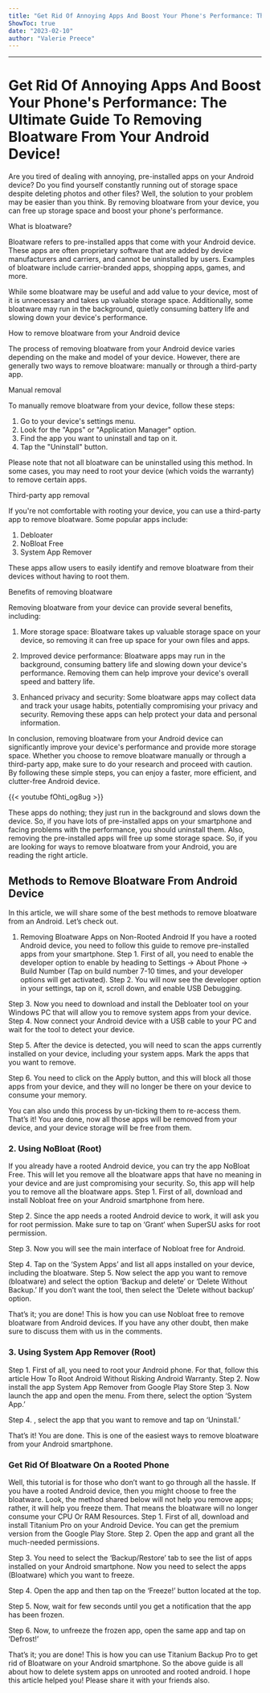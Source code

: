 ```yaml
---
title: "Get Rid Of Annoying Apps And Boost Your Phone's Performance: The Ultimate Guide To Removing Bloatware From Your Android Device!"
ShowToc: true 
date: "2023-02-10"
author: "Valerie Preece"
---
```

*****
# Get Rid Of Annoying Apps And Boost Your Phone's Performance: The Ultimate Guide To Removing Bloatware From Your Android Device!

Are you tired of dealing with annoying, pre-installed apps on your Android device? Do you find yourself constantly running out of storage space despite deleting photos and other files? Well, the solution to your problem may be easier than you think. By removing bloatware from your device, you can free up storage space and boost your phone's performance.

What is bloatware?

Bloatware refers to pre-installed apps that come with your Android device. These apps are often proprietary software that are added by device manufacturers and carriers, and cannot be uninstalled by users. Examples of bloatware include carrier-branded apps, shopping apps, games, and more.

While some bloatware may be useful and add value to your device, most of it is unnecessary and takes up valuable storage space. Additionally, some bloatware may run in the background, quietly consuming battery life and slowing down your device's performance.

How to remove bloatware from your Android device

The process of removing bloatware from your Android device varies depending on the make and model of your device. However, there are generally two ways to remove bloatware: manually or through a third-party app.

Manual removal

To manually remove bloatware from your device, follow these steps:

1. Go to your device's settings menu.
2. Look for the "Apps" or "Application Manager" option.
3. Find the app you want to uninstall and tap on it.
4. Tap the "Uninstall" button.

Please note that not all bloatware can be uninstalled using this method. In some cases, you may need to root your device (which voids the warranty) to remove certain apps.

Third-party app removal

If you're not comfortable with rooting your device, you can use a third-party app to remove bloatware. Some popular apps include:

1. Debloater
2. NoBloat Free
3. System App Remover

These apps allow users to easily identify and remove bloatware from their devices without having to root them.

Benefits of removing bloatware

Removing bloatware from your device can provide several benefits, including:

1. More storage space: Bloatware takes up valuable storage space on your device, so removing it can free up space for your own files and apps.

2. Improved device performance: Bloatware apps may run in the background, consuming battery life and slowing down your device's performance. Removing them can help improve your device's overall speed and battery life.

3. Enhanced privacy and security: Some bloatware apps may collect data and track your usage habits, potentially compromising your privacy and security. Removing these apps can help protect your data and personal information.

In conclusion, removing bloatware from your Android device can significantly improve your device's performance and provide more storage space. Whether you choose to remove bloatware manually or through a third-party app, make sure to do your research and proceed with caution. By following these simple steps, you can enjoy a faster, more efficient, and clutter-free Android device.

{{< youtube fOhti_og8ug >}} 



These apps do nothing; they just run in the background and slows down the device. So, if you have lots of pre-installed apps on your smartphone and facing problems with the performance, you should uninstall them.
Also, removing the pre-installed apps will free up some storage space. So, if you are looking for ways to remove bloatware from your Android, you are reading the right article.

 
## Methods to Remove Bloatware From Android Device


In this article, we will share some of the best methods to remove bloatware from an Android. Let’s check out.
1. Removing Bloatware Apps on Non-Rooted Android
If you have a rooted Android device, you need to follow this guide to remove pre-installed apps from your smartphone.
Step 1. First of all, you need to enable the developer option to enable by heading to Settings -> About Phone -> Build Number (Tap on build number 7-10 times, and your developer options will get activated).
Step 2. You will now see the developer option in your settings, tap on it, scroll down, and enable USB Debugging.

Step 3. Now you need to download and install the Debloater tool on your Windows PC that will allow you to remove system apps from your device.
Step 4. Now connect your Android device with a USB cable to your PC and wait for the tool to detect your device.

Step 5. After the device is detected, you will need to scan the apps currently installed on your device, including your system apps. Mark the apps that you want to remove.

Step 6. You need to click on the Apply button, and this will block all those apps from your device, and they will no longer be there on your device to consume your memory.

You can also undo this process by un-ticking them to re-access them. That’s it! You are done, now all those apps will be removed from your device, and your device storage will be free from them.

 
### 2. Using NoBloat (Root)



If you already have a rooted Android device, you can try the app NoBloat Free. This will let you remove all the bloatware apps that have no meaning in your device and are just compromising your security. So, this app will help you to remove all the bloatware apps.
Step 1. First of all, download and install Nobloat free on your Android smartphone from here.

Step 2. Since the app needs a rooted Android device to work, it will ask you for root permission. Make sure to tap on ‘Grant‘ when SuperSU asks for root permission.

Step 3. Now you will see the main interface of Nobloat free for Android.

Step 4. Tap on the ‘System Apps’ and list all apps installed on your device, including the bloatware.
Step 5. Now select the app you want to remove (bloatware) and select the option ‘Backup and delete’ or ‘Delete Without Backup.’ If you don’t want the tool, then select the ‘Delete without backup’ option.

That’s it; you are done! This is how you can use Nobloat free to remove bloatware from Android devices. If you have any other doubt, then make sure to discuss them with us in the comments.

 
### 3. Using System App Remover (Root)


Step 1. First of all, you need to root your Android phone. For that, follow this article How To Root Android Without Risking Android Warranty.
Step 2. Now install the app System App Remover from Google Play Store
Step 3. Now launch the app and open the menu. From there, select the option ‘System App.’

Step 4. , select the app that you want to remove and tap on ‘Uninstall.’

That’s it! You are done. This is one of the easiest ways to remove bloatware from your Android smartphone.

 
### Get Rid Of Bloatware On a Rooted Phone


Well, this tutorial is for those who don’t want to go through all the hassle. If you have a rooted Android device, then you might choose to free the bloatware. Look, the method shared below will not help you remove apps; rather, it will help you freeze them. That means the bloatware will no longer consume your CPU Or RAM Resources.
Step 1. First of all, download and install Titanium Pro on your Android Device. You can get the premium version from the Google Play Store.
Step 2. Open the app and grant all the much-needed permissions.

Step 3. You need to select the ‘Backup/Restore’ tab to see the list of apps installed on your Android smartphone. Now you need to select the apps (Bloatware) which you want to freeze.

Step 4. Open the app and then tap on the ‘Freeze!’ button located at the top.

Step 5. Now, wait for few seconds until you get a notification that the app has been frozen.

Step 6. Now, to unfreeze the frozen app, open the same app and tap on ‘Defrost!’

That’s it; you are done! This is how you can use Titanium Backup Pro to get rid of Bloatware on your Android smartphone.
So the above guide is all about how to delete system apps on unrooted and rooted android. I hope this article helped you! Please share it with your friends also.





